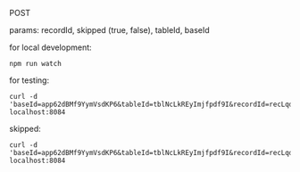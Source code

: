 POST

params: recordId, skipped (true, false), tableId, baseId


for local development:
```console
npm run watch
````

for testing:
```console
curl -d 'baseId=app62dBMf9YymVsdKP6&tableId=tblNcLkREyImjfpdf9I&recordId=recLqdfLmLoIRrYbzeD&skipped=true' localhost:8084
```

skipped:
```console
curl -d 'baseId=app62dBMf9YymVsdKP6&tableId=tblNcLkREyImjfpdf9I&recordId=recLqdfLmLoIRrYbzeD&skipped=true' localhost:8084
``````
